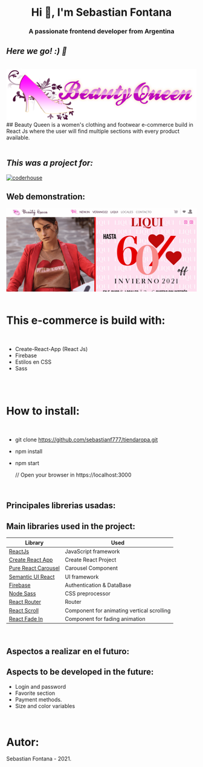 <h1 align="center">Hi 👋, I'm Sebastian Fontana</h1>
<h3 align="center">A passionate frontend developer from Argentina</h3>

## _Here we go! :) 🚀_
<br>
<img src="/src/assets/img/logo.png"/>
 <br>
## Beauty Queen is a women's clothing and footwear e-commerce build in React Js where the user  will  find multiple sections with every product available.
<br><br>


## _This was a project for:_ 
[![coderhouse](https://emprelatam.com/wp-content/uploads/2019/10/logos-coderhouse-01.png)](https://www.coderhouse.com/)

## Web demonstration:
<img src="tiendaRopa.gif"/>
<br><br>


# This e-commerce is build with:
<br>

-  Create-React-App (React Js)
-  Firebase
-  Estilos en CSS 
-  Sass

<br><br>

#
# How to install:
<br>

- git clone https://github.com/sebastianf777/tiendaropa.git
- npm install
- npm start

	// Open your browser in https://localhost:3000
<br>

## Principales librerias usadas:
## Main libraries used in the project:

| Library                                                          | Used                      |
| ---------------------------------------------------------------- | ------------------------- |
| [ReactJs](https://es.reactjs.org/)                               | JavaScript framework      |
| [Create React App](https://github.com/facebook/create-react-app) | Create React Project      |
| [Pure React Carousel](https://www.npmjs.com/package/pure-react-carousel)| Carousel Component |
| [Semantic UI React](https://react.semantic-ui.com/)              | UI framework              |
| [Firebase](https://firebase.google.com/?hl=es)                   | Authentication & DataBase |
| [Node Sass](https://www.npmjs.com/package/node-sass)             | CSS preprocessor          |
| [React Router](https://reactrouter.com/)                         | Router                    |
| [React Scroll](https://www.npmjs.com/package/react-scroll)                               | Component for animating vertical scrolling |
| [React Fade In](https://www.npmjs.com/package/react-fade-in)                               | Component for fading animation|

<br>

## Aspectos a realizar en el futuro:
## Aspects to be developed in the future:
- Login and password
- Favorite section
- Payment methods.
- Size and color variables


<br>

# Autor:

Sebastian Fontana - 2021.
